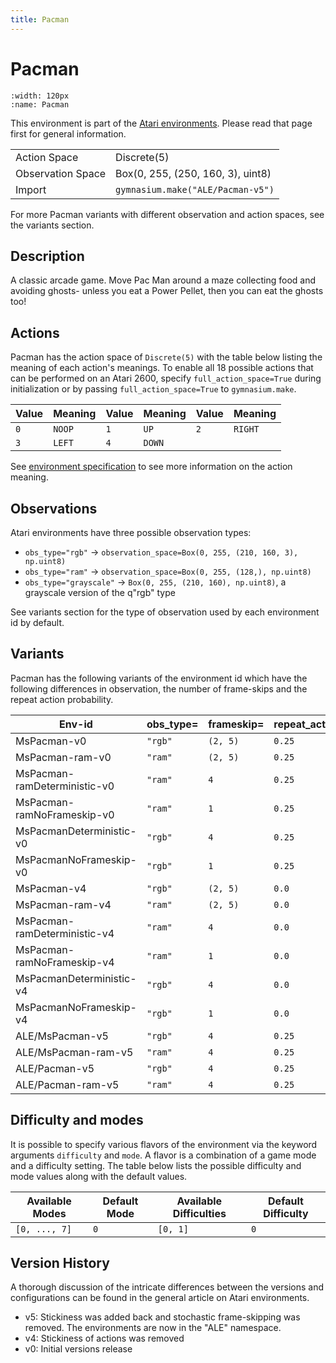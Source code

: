```yaml
---
title: Pacman
---
```


# Pacman

```{figure} ../../_static/videos/environments/pacman.gif
:width: 120px
:name: Pacman
```

This environment is part of the <a href='..'>Atari environments</a>. Please read that page first for general information.

|                   |                                   |
|-------------------|-----------------------------------|
| Action Space      | Discrete(5)                       |
| Observation Space | Box(0, 255, (250, 160, 3), uint8) |
| Import            | `gymnasium.make("ALE/Pacman-v5")` |

For more Pacman variants with different observation and action spaces, see the variants section.

## Description

A classic arcade game. Move Pac Man around a maze collecting food and avoiding ghosts- unless you eat a Power Pellet, then you can eat the ghosts too!

## Actions

Pacman has the action space of `Discrete(5)` with the table below listing the meaning of each action's meanings.
To enable all 18 possible actions that can be performed on an Atari 2600, specify `full_action_space=True` during
initialization or by passing `full_action_space=True` to `gymnasium.make`.

| Value   | Meaning   | Value   | Meaning   | Value   | Meaning   |
|---------|-----------|---------|-----------|---------|-----------|
| `0`     | `NOOP`    | `1`     | `UP`      | `2`     | `RIGHT`   |
| `3`     | `LEFT`    | `4`     | `DOWN`    |         |           |

See [environment specification](../env-spec) to see more information on the action meaning.

## Observations

Atari environments have three possible observation types:

- `obs_type="rgb"` -> `observation_space=Box(0, 255, (210, 160, 3), np.uint8)`
- `obs_type="ram"` -> `observation_space=Box(0, 255, (128,), np.uint8)`
- `obs_type="grayscale"` -> `Box(0, 255, (210, 160), np.uint8)`, a grayscale version of the q"rgb" type

See variants section for the type of observation used by each environment id by default.

## Variants

Pacman has the following variants of the environment id which have the following differences in observation,
the number of frame-skips and the repeat action probability.

| Env-id                       | obs_type=   | frameskip=   | repeat_action_probability=   |
|------------------------------|-------------|--------------|------------------------------|
| MsPacman-v0                  | `"rgb"`     | `(2, 5)`     | `0.25`                       |
| MsPacman-ram-v0              | `"ram"`     | `(2, 5)`     | `0.25`                       |
| MsPacman-ramDeterministic-v0 | `"ram"`     | `4`          | `0.25`                       |
| MsPacman-ramNoFrameskip-v0   | `"ram"`     | `1`          | `0.25`                       |
| MsPacmanDeterministic-v0     | `"rgb"`     | `4`          | `0.25`                       |
| MsPacmanNoFrameskip-v0       | `"rgb"`     | `1`          | `0.25`                       |
| MsPacman-v4                  | `"rgb"`     | `(2, 5)`     | `0.0`                        |
| MsPacman-ram-v4              | `"ram"`     | `(2, 5)`     | `0.0`                        |
| MsPacman-ramDeterministic-v4 | `"ram"`     | `4`          | `0.0`                        |
| MsPacman-ramNoFrameskip-v4   | `"ram"`     | `1`          | `0.0`                        |
| MsPacmanDeterministic-v4     | `"rgb"`     | `4`          | `0.0`                        |
| MsPacmanNoFrameskip-v4       | `"rgb"`     | `1`          | `0.0`                        |
| ALE/MsPacman-v5              | `"rgb"`     | `4`          | `0.25`                       |
| ALE/MsPacman-ram-v5          | `"ram"`     | `4`          | `0.25`                       |
| ALE/Pacman-v5                | `"rgb"`     | `4`          | `0.25`                       |
| ALE/Pacman-ram-v5            | `"ram"`     | `4`          | `0.25`                       |

## Difficulty and modes

It is possible to specify various flavors of the environment via the keyword arguments `difficulty` and `mode`.
A flavor is a combination of a game mode and a difficulty setting. The table below lists the possible difficulty and mode values
along with the default values.

| Available Modes   | Default Mode   | Available Difficulties   | Default Difficulty   |
|-------------------|----------------|--------------------------|----------------------|
| `[0, ..., 7]`     | `0`            | `[0, 1]`                 | `0`                  |

## Version History

A thorough discussion of the intricate differences between the versions and configurations can be found in the general article on Atari environments.

* v5: Stickiness was added back and stochastic frame-skipping was removed. The environments are now in the "ALE" namespace.
* v4: Stickiness of actions was removed
* v0: Initial versions release
